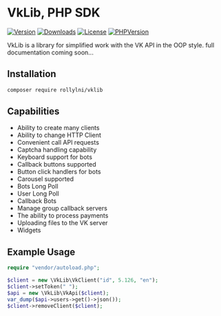 # VkLib, PHP SDK

[![Version](https://img.shields.io/packagist/v/rollylni/vklib?style=plastic)](https://packagist.org/packages/rollylni/vklib)
[![Downloads](https://img.shields.io/packagist/dt/rollylni/vklib?style=plastic)](https://packagist.org/packages/rollylni/vklib)
[![License](https://img.shields.io/packagist/l/rollylni/vklib?style=plastic)](https://en.wikipedia.org/wiki/MIT_License)
[![PHPVersion](https://img.shields.io/packagist/php-v/rollylni/vklib?style=plastic)](https://packagist.org/packages/rollylni/vklib)

VkLib is a library for simplified work with the VK API in the OOP style.
full documentation coming soon...

## Installation
```bash
composer require rollylni/vklib
```

## Capabilities
  * Ability to create many clients
  * Ability to change HTTP Client
  * Сonvenient call API requests
  * Captcha handling capability
  * Keyboard support for bots
  * Callback buttons supported
  * Button click handlers for bots
  * Carousel supported
  * Bots Long Poll
  * User Long Poll
  * Callback Bots
  * Manage group callback servers
  * The ability to process payments
  * Uploading files to the VK server
  * Widgets
  
## Example Usage
```php
require "vendor/autoload.php";

$client = new \VkLib\VkClient("id", 5.126, "en");
$client->setToken(" ");
$api = new \VkLib\VkApi($client);
var_dump($api->users->get()->json());
$client->removeClient($client);
```
